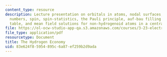 ```yaml
---
content_type: resource
description: Lecture presentation on orbitals in atoms, nodal surfaces, good quantum
  numbers, spin, spin-statistics, the Pauli principle, auf-bau filling of the periodic
  table, and mean field solutions for non-hydrogenoid atoms in a central potential.
file: https://ol-ocw-studio-app-qa.s3.amazonaws.com/courses/3-23-electrical-optical-and-magnetic-properties-of-materials-fall-2007/83e624f85954895c6a87ef259b2d9ada_lec5.pdf
file_type: application/pdf
resourcetype: Document
title: The Hydrogen Economy
uid: 83e624f8-5954-895c-6a87-ef259b2d9ada
---
```

